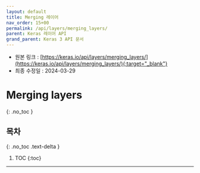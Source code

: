 ```yaml
---
layout: default
title: Merging 레이어
nav_order: 15+00
permalink: /api/layers/merging_layers/
parent: Keras 레이어 API
grand_parent: Keras 3 API 문서
---
```


* 원본 링크 : [https://keras.io/api/layers/merging_layers/](https://keras.io/api/layers/merging_layers/){:target="_blank"}
* 최종 수정일 : 2024-03-29

# Merging layers
{: .no_toc }

## 목차
{: .no_toc .text-delta }

1. TOC
{:toc}

---
